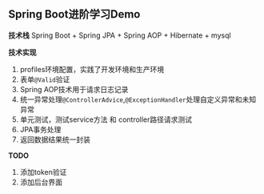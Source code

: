## Spring Boot进阶学习Demo
**技术栈**
Spring Boot + Spring JPA + Spring AOP + Hibernate + mysql

**技术实现**
1. profiles环境配置，实践了开发环境和生产环境
2. 表单`@Valid`验证
3. Spring AOP技术用于请求日志记录
4. 统一异常处理`@ControllerAdvice`,`@ExceptionHandler`处理自定义异常和未知异常
5. 单元测试，测试service方法 和 controller路径请求测试
6. JPA事务处理
7. 返回数据结果统一封装

**TODO**
1. 添加token验证
2. 添加后台界面